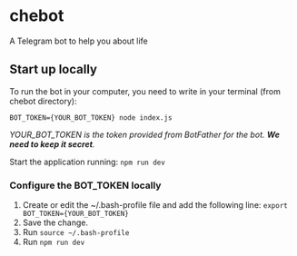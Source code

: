 # chebot
A Telegram bot to help you about life

## Start up locally
To run the bot in your computer, you need to write in your terminal (from chebot directory):

`BOT_TOKEN={YOUR_BOT_TOKEN} node index.js`

*YOUR_BOT_TOKEN is the token provided from BotFather for the bot. **We need to keep it secret**.*

Start the application running: `npm run dev`
### Configure the BOT_TOKEN locally
1) Create or edit the ~/.bash-profile file and add the following line: `export BOT_TOKEN={YOUR_BOT_TOKEN}`
2) Save the change.
3) Run `source ~/.bash-profile`
4) Run `npm run dev`